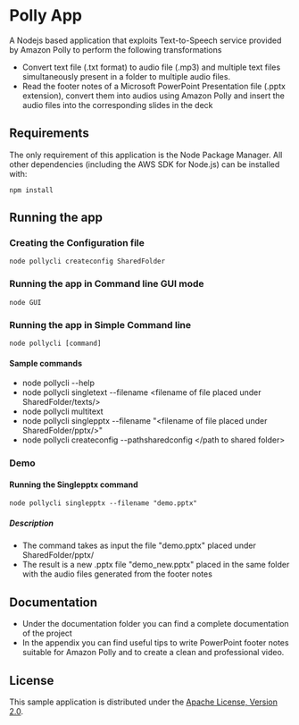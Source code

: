 # Polly App

A Nodejs based application that exploits Text-to-Speech service provided by Amazon Polly to perform the following transformations
* Convert text file (.txt format) to audio file (.mp3) and multiple text files simultaneously present in a folder to multiple audio files.
* Read the footer notes of a Microsoft PowerPoint Presentation file (.pptx extension), convert them into audios using Amazon Polly and insert the audio files into the corresponding slides in the deck

## Requirements

The only requirement of this application is the Node Package Manager. All other
dependencies (including the AWS SDK for Node.js) can be installed with:

    npm install

## Running the app
### Creating the Configuration file
    node pollycli createconfig SharedFolder
### Running the app in Command line GUI mode
    node GUI
### Running the app in Simple Command line 
    node pollycli [command]
#### Sample commands
* node pollycli --help
* node pollycli singletext --filename <filename of file placed under SharedFolder/texts/>
* node pollycli multitext
* node pollycli singlepptx --filename "<filename of file placed under SharedFolder/pptx/>"
* node pollycli createconfig --pathsharedconfig </path to shared folder>

### Demo
#### Running the Singlepptx command
    node pollycli singlepptx --filename "demo.pptx"
##### Description  
* The command takes as input the file "demo.pptx" placed under SharedFolder/pptx/
* The result is a new .pptx file "demo_new.pptx" placed in the same folder with the audio files generated from the footer notes

## Documentation
* Under the documentation folder you can find a complete documentation of the project
* In the appendix you can find useful tips to write PowerPoint footer notes suitable for Amazon Polly and to create a clean and professional video.

## License

This sample application is distributed under the
[Apache License, Version 2.0](http://www.apache.org/licenses/LICENSE-2.0).

